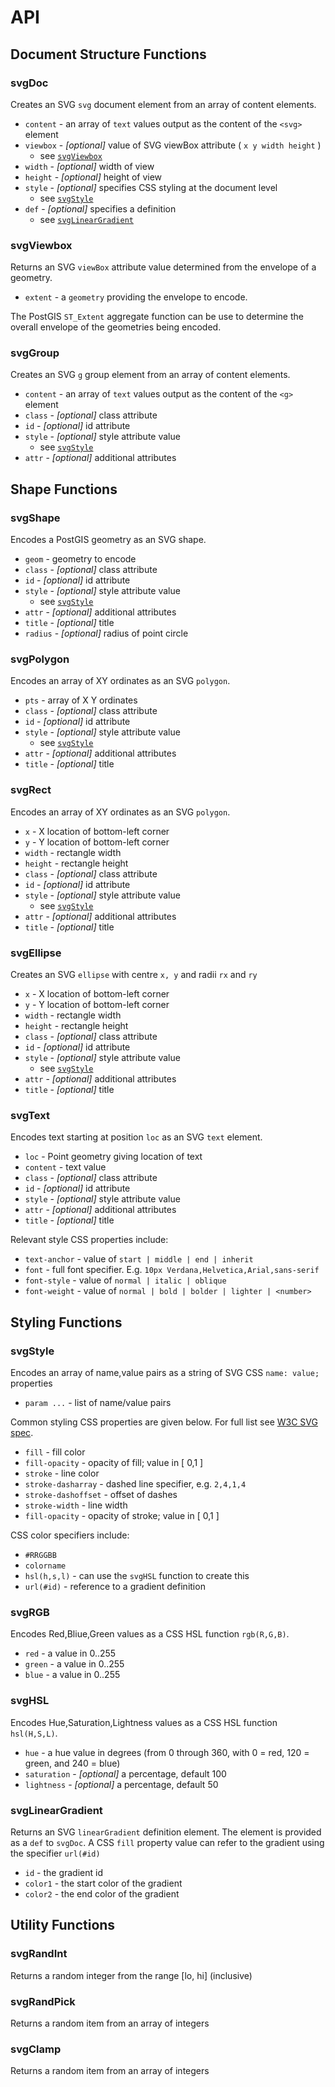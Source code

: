 # API

## Document Structure Functions

### svgDoc

Creates an SVG `svg` document element from an array of content elements.

* `content` - an array of `text` values output as the content of the `<svg>` element
* `viewbox` - *[optional]* value of SVG viewBox attribute ( `x y width height` )
  * see [`svgViewbox`](#svgViewbox)
* `width` - *[optional]* width of view
* `height` - *[optional]* height of view
* `style` - *[optional]* specifies CSS styling at the document level 
  * see [`svgStyle`](#svgStyle)
* `def` - *[optional]* specifies a definition
  * see [`svgLinearGradient`](#svgLinearGradient)

### svgViewbox

Returns an SVG `viewBox` attribute value determined from the envelope of a geometry.

* `extent` - a `geometry` providing the envelope to encode.

The PostGIS `ST_Extent` aggregate function can be use to determine the overall
envelope of the geometries being encoded.

### svgGroup

Creates an SVG `g` group element from an array of content elements.

* `content` - an array of `text` values output as the content of the `<g>` element
* `class` - *[optional]* class attribute
* `id` - *[optional]* id attribute
* `style` - *[optional]* style attribute value
  * see [`svgStyle`](#svgStyle)
* `attr` - *[optional]* additional attributes

## Shape Functions

### svgShape

Encodes a PostGIS geometry as an SVG shape.

* `geom` - geometry to encode
* `class` - *[optional]* class attribute
* `id` - *[optional]* id attribute
* `style` - *[optional]* style attribute value
  * see [`svgStyle`](#svgStyle)
* `attr` - *[optional]* additional attributes
* `title` - *[optional]* title
* `radius` - *[optional]* radius of point circle

### svgPolygon

Encodes an array of XY ordinates as an SVG `polygon`.

* `pts` - array of X Y ordinates
* `class` - *[optional]* class attribute
* `id` - *[optional]* id attribute
* `style` - *[optional]* style attribute value 
  * see [`svgStyle`](#svgStyle)
* `attr` - *[optional]* additional attributes
* `title` - *[optional]* title

### svgRect

Encodes an array of XY ordinates as an SVG `polygon`.

* `x` - X location of bottom-left corner
* `y` - Y location of bottom-left corner
* `width` - rectangle width
* `height` - rectangle height
* `class` - *[optional]* class attribute
* `id` - *[optional]* id attribute
* `style` - *[optional]* style attribute value 
  * see [`svgStyle`](#svgStyle)
* `attr` - *[optional]* additional attributes
* `title` - *[optional]* title

### svgEllipse

Creates an SVG `ellipse` with centre `x, y` and radii `rx` and `ry`

* `x` - X location of bottom-left corner
* `y` - Y location of bottom-left corner
* `width` - rectangle width
* `height` - rectangle height
* `class` - *[optional]* class attribute
* `id` - *[optional]* id attribute
* `style` - *[optional]* style attribute value 
  * see [`svgStyle`](#svgStyle)
* `attr` - *[optional]* additional attributes
* `title` - *[optional]* title

### svgText

Encodes text starting at position `loc` as an SVG `text` element.

* `loc` - Point geometry giving location of text
* `content` - text value
* `class` - *[optional]* class attribute
* `id` - *[optional]* id attribute
* `style` - *[optional]* style attribute value
* `attr` - *[optional]* additional attributes
* `title` - *[optional]* title

Relevant style CSS properties include:

* `text-anchor` - value of `start | middle | end | inherit`
* `font` - full font specifier.  E.g. `10px Verdana,Helvetica,Arial,sans-serif`
* `font-style` - value of `normal | italic | oblique`
* `font-weight` - value of `normal | bold | bolder | lighter | <number>`

## Styling Functions

### svgStyle

Encodes an array of name,value pairs as a string of SVG CSS `name: value;` properties

* `param ...` - list of name/value pairs

Common styling CSS properties are given below.
For full list see [W3C SVG spec](https://www.w3.org/TR/SVG/propidx.html).

* `fill` - fill color
* `fill-opacity` - opacity of fill; value in [ 0,1 ]
* `stroke` - line color
* `stroke-dasharray` - dashed line specifier, e.g. `2,4,1,4`
* `stroke-dashoffset` - offset of dashes
* `stroke-width` - line width
* `fill-opacity` - opacity of stroke; value in [ 0,1 ]

CSS color specifiers include:

* `#RRGGBB`
* `colorname`
* `hsl(h,s,l)` - can use the `svgHSL` function to create this
* `url(#id)` - reference to a gradient definition

### svgRGB

Encodes Red,Bliue,Green values as a CSS HSL function `rgb(R,G,B)`.

* `red` - a value in 0..255
* `green` - a value in 0..255
* `blue` - a value in 0..255

### svgHSL

Encodes Hue,Saturation,Lightness values as a CSS HSL function `hsl(H,S,L)`.

* `hue` - a hue value in degrees (from 0 through 360, with 0 = red, 120 = green, and 240 = blue)
* `saturation` - *[optional]* a percentage, default 100
* `lightness` - *[optional]* a percentage, default 50

### svgLinearGradient

Returns an SVG `linearGradient` definition element.
The element is provided as a `def` to `svgDoc`.
A CSS `fill` property value can refer to the gradient using the specifier `url(#id)`

* `id` - the gradient id
* `color1` - the start color of the gradient
* `color2` - the end color of the gradient

## Utility Functions

### svgRandInt

Returns a random integer from the range [lo, hi] (inclusive)

### svgRandPick

Returns a random item from an array of integers

### svgClamp

Returns a random item from an array of integers